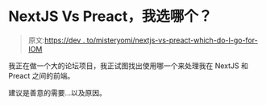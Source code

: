 # NextJS Vs Preact，我选哪个？

> 原文:[https://dev . to/misteryomi/nextjs-vs-preact-which-do-I-go-for-IOM](https://dev.to/misteryomi/nextjs-vs-preact-which-do-i-go-for-iom)

我正在做一个大的论坛项目，我正试图找出使用哪一个来处理我在 NextJS 和 Preact 之间的前端。

建议是善意的需要...以及原因。